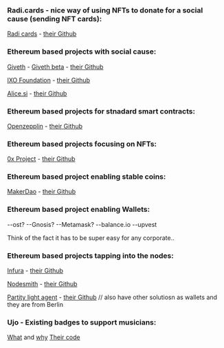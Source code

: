 ### Radi.cards - nice way of using NFTs to donate for a social cause (sending NFT cards):

[Radi cards](https://radi.cards) - [their Github](https://github.com/RadiCards/radi.cards)

### Ethereum based projects with social cause:

[Giveth](https://giveth.io) - [Giveth beta](https://beta.giveth.io/) - [their Github](https://github.com/Giveth)

[IXO Foundation](http://ixo.foundation/) - [their Github](https://github.com/ixofoundation/)

[Alice.si](https://alice.si) - [their Github](https://github.com/alice-si)

### Ethereum based projects for stnadard smart contracts:

[Openzepplin](https://openzeppelin.org/) - [their Github](https://github.com/OpenZeppelin/)

### Ethereum based projects focusing on NFTs:

[0x Project](http://0x.org) - [their Github](https://github.com/0xProject/) 

### Ethereum based project enabling stable coins:

[MakerDao](https://makerdao.com) - [their Github](https://github.com/makerdao)

### Ethereum based project enabling Wallets:

--ost?
--Gnosis?
--Metamask?
--balance.io
--upvest

Think of the fact it has to be super easy for any corporate..

### Ethereum based projects tapping into the nodes:

[Infura](https://infura.io) - [their Github](https://github.com/infura)

[Nodesmith](https://nodesmith.io) - [their Github](https://github.com/nodesmith)

[Partity light agent](https://www.parity.io/technologies/) - [their Github](https://github.com/paritytech/js-libs/tree/master/packages/light.js) // also have other solutiosn as wallets and they are from Berlin



### Ujo - Existing badges to support musicians:
[What](https://blog.ujomusic.com/the-ego-badge-a54b53561abf) and [why](https://blog.ujomusic.com/supporting-musicians-introducing-digital-collectible-patronage-badges-72758d20734d)
[Their code](https://github.com/UjoTeam/contracts-badges)

